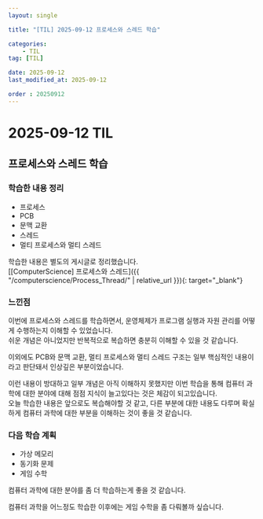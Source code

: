 ```yaml
---
layout: single

title: "[TIL] 2025-09-12 프로세스와 스레드 학습"

categories:
    - TIL
tag: [TIL]

date: 2025-09-12
last_modified_at: 2025-09-12

order : 20250912
---
```


# 2025-09-12 TIL

## 프로세스와 스레드 학습

### 학습한 내용 정리

- 프로세스
- PCB
- 문맥 교환
- 스레드
- 멀티 프로세스와 멀티 스레드

학습한 내용은 별도의 게시글로 정리했습니다.  
[[ComputerScience] 프로세스와 스레드]({{ "/computerscience/Process_Thread/" | relative_url }}){: target="_blank"}

### 느낀점

이번에 프로세스와 스레드를 학습하면서, 운영체제가 프로그램 실행과 자원 관리를 어떻게 수행하는지 이해할 수 있었습니다.  
쉬운 개념은 아니었지만 반복적으로 복습하면 충분히 이해할 수 있을 것 같습니다.

이외에도 PCB와 문맥 교환, 멀티 프로세스와 멀티 스레드 구조는 일부 핵심적인 내용이라고 판단돼서 인상깊은 부분이었습니다.

이런 내용이 방대하고 일부 개념은 아직 이해하지 못했지만 이번 학습을 통해 컴퓨터 과학에 대한 분야에 대해 점점 지식이 늘고있다는 것은 체감이 되고있습니다.  
오늘 학습한 내용은 앞으로도 복습해야할 것 같고, 다른 부분에 대한 내용도 다루며 확실하게 컴퓨터 과학에 대한 부분을 이해하는 것이 좋을 것 같습니다.

### 다음 학습 계획

- 가상 메모리
- 동기화 문제
- 게임 수학

컴퓨터 과학에 대한 분야를 좀 더 학습하는게 좋을 것 같습니다.

컴퓨터 과학을 어느정도 학습한 이후에는 게임 수학을 좀 다뤄볼까 싶습니다.